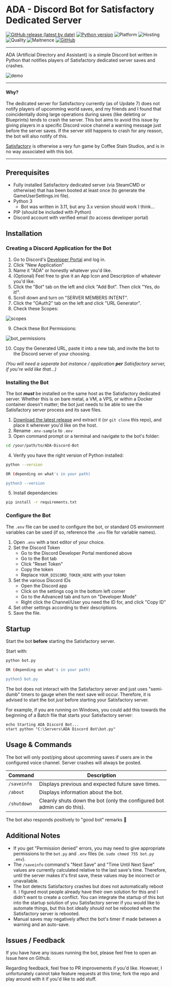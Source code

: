 
# ADA - Discord Bot for Satisfactory Dedicated Server

[![GitHub release (latest by date)](https://img.shields.io/github/v/release/lilkingjr1/ADA-Discord-Bot?display_name=tag&logo=github)](https://github.com/lilkingjr1/ADA-Discord-Bot/releases/latest) [![Python version](https://img.shields.io/badge/python-3.x.x-brightgreen?logo=python)](https://www.python.org/downloads/) ![Platform](https://img.shields.io/badge/platform-windows%20%7C%20linux-lightgrey) ![Hosting](https://img.shields.io/badge/hosting-self--hosted-blue) ![Quality](https://img.shields.io/badge/quality-Literally%20my%20first%20Discord%20bot-yellow) ![Maitnence](https://img.shields.io/badge/maintained-When%20I%20have%20time%20%C2%AF%5C__(%E3%83%84)__%2F%C2%AF-yellowgreen) [![GitHub](https://img.shields.io/github/license/lilkingjr1/ADA-Discord-Bot)](https://choosealicense.com/licenses/mit/)

___

ADA (Artificial Directory and Assistant) is a simple Discord bot written in Python that notifies players of Satisfactory dedicated server saves and crashes.

![demo](https://user-images.githubusercontent.com/4533989/215037470-5f3ca487-1ebc-4fa6-a015-a522c3a55ffd.jpg)

___
#### Why?
The dedicated server for Satisfactory currently (as of Update 7) does not notify players of upcomming world saves, and my friends and I found that coincidentally doing large operations during saves (like deleting or Blueprints) tends to crash the server. This bot aims to avoid this issue by giving players in a specific Discord voice channel a warning message just before the server saves. If the server still happens to crash for any reason, the bot will also notify of this.

[Satisfactory](https://www.satisfactorygame.com/) is otherwise a very fun game by Coffee Stain Studios, and is in no way associated with this bot.

___

## Prerequisites

- Fully installed Satisfactory dedicated server (via SteamCMD or otherwise) that has been booted at least once (to generate the GameUserSettings.ini file).
- Python 3
    - Bot was written in 3.11, but any 3.x version should work I think...
- PIP (should be included with Python)
- Discord account with verified email (to access developer portal)

## Installation

### Creating a Discord Application for the Bot

1. Go to Discord's [Developer Portal](http://discordapp.com/developers/applications) and log in.
2. Click "New Application"
3. Name it "ADA" or honestly whatever you'd like.
4. (Optional) Feel free to give it an App Icon and Description of whatever you'd like.
5. Click the "Bot" tab on the left and click "Add Bot". Then click "Yes, do it!".
6. Scroll down and turn on "SERVER MEMBERS INTENT".
7. Click the "OAuth2" tab on the left and click "URL Generator".
8. Check these Scopes:

![scopes](https://user-images.githubusercontent.com/4533989/215032768-fb2c4887-85cd-42fe-adaf-5927f17cb2a6.jpg)

9. Check these Bot Permissions:

![bot_permissions](https://user-images.githubusercontent.com/4533989/215032794-58778138-6889-4996-9965-4ecca7cf9ddb.jpg)

10. Copy the Generated URL, paste it into a new tab, and invite the bot to the Discord server of your choosing.

*(You will need a seperate bot instance / application **per** Satisfactory server, if you're wild like that...)*

### Installing the Bot

The bot ***must*** be installed on the same host as the Satisfactory dedicated server. Whether this is on bare metal, a VM, a VPS, or within a Docker container doesn't matter; the bot just needs to be able to see the Satisfactory server process and its save files.

1. [Download the latest release](https://github.com/lilkingjr1/ADA-Discord-Bot/releases/latest) and extract it (or `git clone` this repo), and place it wherever you'd like on the host.
2. Rename `.env-sample` to `.env`
3. Open command prompt or a terminal and navigate to the bot's folder:

```bash
cd /your/path/to/ADA-Discord-Bot
```

4. Verify you have the right version of Python installed:

```bash
python --version

OR (depending on what's in your path)

python3 --version
```

5. Install dependancies:

```bash
pip install -r requirements.txt
```

### Configure the Bot

The `.env` file can be used to configure the bot, or standard OS environment variables can be used (if so, reference the `.env` file for variable names).

1. Open `.env` with a text editor of your choice.
2. Set the Discord Token
    - Go to the Discord Developer Portal mentioned above
    - Go to the Bot tab
    - Click "Reset Token"
    - Copy the token
    - Replace `YOUR_DISCORD_TOKEN_HERE` with your token
3. Set the various Discord IDs
    - Open the Discord app
    - Click on the settings cog in the bottom left corner
    - Go to the Advanced tab and turn on "Developer Mode"
    - Right click the Channel/User you need the ID for, and click "Copy ID"
4. Set other settings according to their descriptions.
5. Save the file.

## Startup

Start the bot **before** starting the Satisfactory server.

Start with:

```bash
python bot.py

OR (depending on what's in your path)

python3 bot.py
```

The bot does not interact with the Satisfactory server and just uses "semi-dumb" timers to gauge when the next save will occur. Therefore, it is advised to start the bot *just* before starting your Satisfactory server.

For example, if you are running on Windows, you could add this towards the beginning of a Batch file that starts your Satisfactory server:

```batch
echo Starting ADA Discord Bot...
start python "C:\Servers\ADA Discord Bot\bot.py"
```

## Usage & Commands

The bot will only post/ping about upcomming saves if users are in the configured voice channel. Server crashes will always be posted.

| Command | Description |
|---------|-------------|
| `/saveinfo` | Displays previous and expected future save times. |
| `/about` | Displays information about the bot. |
| `/shutdown` | Cleanly shuts down the bot (only the configured bot admin can do this). |

The bot also responds positively to "good bot" remarks 🙂

## Additional Notes

- If you get "Permission denied" errors, you may need to give appropriate permissions to the `bot.py` and `.env` files (ie. `sudo chmod 755 bot.py .env`).
- The `/saveinfo` command's "Next Save" and "Time Until Next Save" values are currently calculated relative to the last save's time. Therefore, until the server makes it's first save, these values may be incorrect or unavailable.
- The bot detects Satisfactory crashes but does not automatically reboot it. I figured most people already have their own solution for this and I didn't want to create a conflict. You can integrate the startup of this bot into the startup solution of you Satisfactory server if you would like to automate things, but this bot ideally *should not* be rebooted when the Satisfactory server is rebooted.
- Manual saves may negatively affect the bot's timer if made between a warning and an auto-save.

## Issues / Feedback

If you have have any issues running the bot, please feel free to open an Issue here on Github.

Regarding feedback, feel free to PR improvements if you'd like. However, I unfortunately cannot take feature requests at this time; fork the repo and play around with it if you'd like to add stuff.
